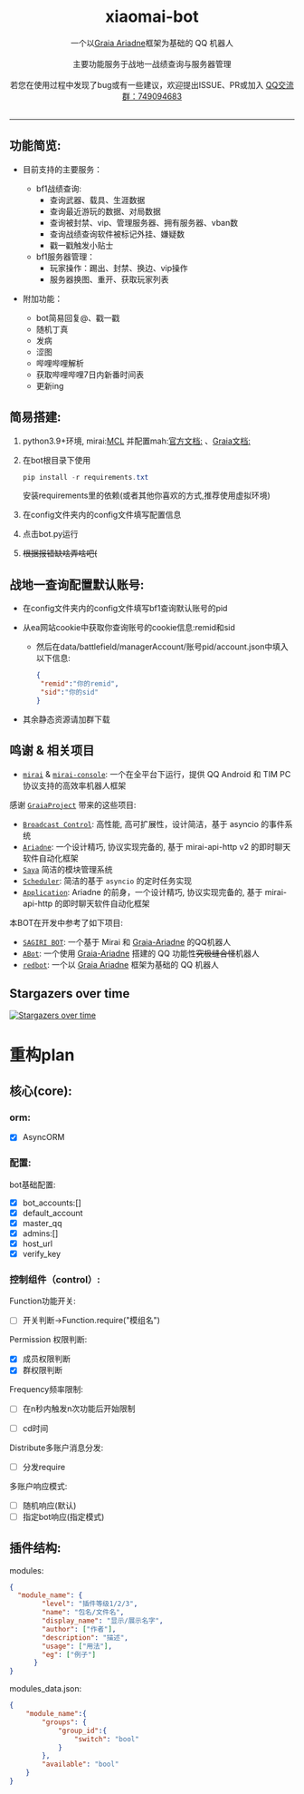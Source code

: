 <div align="center">

<h1>xiaomai-bot</h1>
<img src="https://img.shields.io/badge/python-3.8+-blue.svg" alt=""/>

<div>一个以<a href="https://github.com/GraiaProject/Ariadne">Graia Ariadne</a>框架为基础的 QQ 机器人</div>
<br>

<div>主要功能服务于战地一战绩查询与服务器管理</div>
<br>

<div>若您在使用过程中发现了bug或有一些建议，欢迎提出ISSUE、PR或加入 <a href="https://jq.qq.com/?_wv=1027&k=1YEq9zks">QQ交流群：749094683</a> </div>
<br>
</div>

----
## 功能简览:
- 目前支持的主要服务：
    - bf1战绩查询:
      - 查询武器、载具、生涯数据
      - 查询最近游玩的数据、对局数据
      - 查询被封禁、vip、管理服务器、拥有服务器、vban数
      - 查询战绩查询软件被标记外挂、嫌疑数
      - 戳一戳触发小贴士
    - bf1服务器管理：
      - 玩家操作：踢出、封禁、换边、vip操作
      - 服务器换图、重开、获取玩家列表

- 附加功能：
  - bot简易回复@、戳一戳
  - 随机丁真
  - 发病
  - 涩图
  - 哔哩哔哩解析
  - 获取哔哩哔哩7日内新番时间表
  - 更新ing   
    
## 简易搭建:

1. python3.9+环境, mirai:[MCL](https://docs.mirai.mamoe.net/ConsoleTerminal.html) 并配置mah:[官方文档:](https://docs.mirai.mamoe.net/mirai-api-http/) 、[Graia文档:](https://graia.cn/ariadne/appendix/mah-install/)

2. 在bot根目录下使用
   ``` powershell
   pip install -r requirements.txt
   ```
   安装requirements里的依赖(或者其他你喜欢的方式,推荐使用虚拟环境)
3. 在config文件夹内的config文件填写配置信息
4. 点击bot.py运行
5. ~~根据报错缺啥弄啥吧(~~


## 战地一查询配置默认账号:

- 在config文件夹内的config文件填写bf1查询默认账号的pid
- 从ea网站cookie中获取你查询账号的cookie信息:remid和sid
  
   - 然后在data/battlefield/managerAccount/账号pid/account.json中填入以下信息:
      ```json
      {
       "remid":"你的remid",
       "sid":"你的sid"
      }
      ```
   
- 其余静态资源请加群下载


## 鸣谢 & 相关项目
- [`mirai`](https://github.com/mamoe/mirai) & [`mirai-console`](https://github.com/mamoe/mirai-console): 一个在全平台下运行，提供 QQ Android 和 TIM PC 协议支持的高效率机器人框架


感谢 [`GraiaProject`](https://github.com/GraiaProject) 带来的这些项目:

- [`Broadcast Control`](https://github.com/GraiaProject/BroadcastControl): 高性能, 高可扩展性，设计简洁，基于 asyncio 的事件系统
- [`Ariadne`](https://github.com/GraiaProject/Ariadne): 一个设计精巧, 协议实现完备的, 基于 mirai-api-http v2 的即时聊天软件自动化框架
- [`Saya`](https://github.com/GraiaProject/Saya) 简洁的模块管理系统
- [`Scheduler`](https://github.com/GraiaProject/Scheduler): 简洁的基于 `asyncio` 的定时任务实现
- [`Application`](https://github.com/GraiaProject/Application): Ariadne 的前身，一个设计精巧, 协议实现完备的, 基于 mirai-api-http 的即时聊天软件自动化框架

本BOT在开发中参考了如下项目:
- [`SAGIRI BOT`](https://github.com/SAGIRI-kawaii/sagiri-bot): 一个基于 Mirai 和 [Graia-Ariadne](https://github.com/GraiaProject/Ariadne) 的QQ机器人
- [`ABot`](https://github.com/djkcyl/ABot-Graia/): 一个使用 [Graia-Ariadne](https://github.com/GraiaProject/Ariadne) 搭建的 QQ 功能性~~究极缝合怪~~机器人
- [`redbot`](https://github.com/Redlnn/redbot): 一个以 [Graia Ariadne](https://github.com/GraiaProject/Ariadne) 框架为基础的 QQ 机器人

## Stargazers over time

[![Stargazers over time](https://starchart.cc/g1331/xiaomai-bot.svg)](https://starchart.cc/g1331/xiaomai-bot)

# 重构plan

## 核心(core):

### orm:

- [x] AsyncORM

### 配置:

bot基础配置:

- [x] bot_accounts:[]
- [x] default_account
- [x] master_qq
- [x] admins:[]
- [x] host_url
- [x] verify_key

### 	控制组件（control）:

Function功能开关:

- [ ] 开关判断->Function.require("模组名")

Permission 权限判断:

- [x] 成员权限判断
- [x] 群权限判断

Frequency频率限制:

- [ ] 在n秒内触发n次功能后开始限制

- [ ] cd时间

Distribute多账户消息分发:

- [ ] 分发require 
  

多账户响应模式:

- [ ] 随机响应(默认)
- [ ]   指定bot响应(指定模式)

## 插件结构:

modules:

```json
{
  "module_name": {
        "level": "插件等级1/2/3",
        "name": "包名/文件名",
        "display_name": "显示/展示名字",
        "author": ["作者"],
        "description": "描述",
        "usage": ["用法"],
        "eg": ["例子"]
      }
}
```

modules_data.json:

```json
{
    "module_name":{
        "groups": {
            "group_id":{
            	"switch": "bool"
            }
		},
        "available": "bool"
    }
}
```

